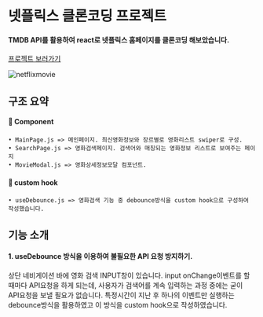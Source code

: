 # 넷플릭스 클론코딩 프로젝트
#### TMDB API를 활용하여 react로 넷플릭스 홈페이지를 클론코딩 해보았습니다.
[프로젝트 보러가기](http://portfolio-react-netflix.s3-website.ap-northeast-2.amazonaws.com/)

![netflixmovie](https://user-images.githubusercontent.com/42455534/196230938-b4fd85c8-c6ad-4302-a816-01d525096a61.gif)


## 구조 요약
  #### 🔳 Component
  
    • MainPage.js => 메인페이지. 최신영화정보와 장르별로 영화리스트 swiper로 구성.
    • SearchPage.js => 영화검색페이지. 검색어와 매칭되는 영화정보 리스트로 보여주는 페이지
    • MovieModal.js => 영화상세정보모달 컴포넌트. 
  
  #### 🔳 custom hook
  
    • useDebounce.js => 영화검색 기능 중 debounce방식을 custom hook으로 구성하여 작성했습니다.
 
 ## 기능 소개
  #### 1. useDebounce 방식을 이용하여 불필요한 API 요청 방지하기.
  상단 네비게이션 바에 영화 검색 INPUT창이 있습니다. input onChange이벤트를 할 때마다 API요청을 
  하게 되는데, 사용자가 검색어를 계속 입력하는 과정 중에는 굳이 API요청을 보낼 필요가 없습니다.
  특정시간이 지난 후 하나의 이벤트만 실행하는 debounce방식을 활용하였고 이 방식을 custom hook으로 작성하였습니다.
  
  
  
  
  
  
 
  

